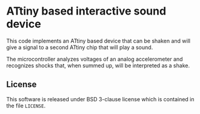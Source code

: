 ATtiny based interactive sound device
=====================================

This code implements an ATtiny based device that can be shaken and will give a signal to a second ATtiny chip that will play a sound.

The microcontroller analyzes voltages of an analog accelerometer and recognizes shocks that, when summed up, will be interpreted as a shake.

License
-------

This software is released under BSD 3-clause license which is contained in the file `LICENSE`.
